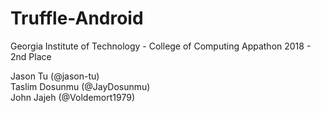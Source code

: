 # Truffle-Android
Georgia Institute of Technology - College of Computing Appathon 2018 - 2nd Place

Jason Tu (@jason-tu)  
Taslim Dosunmu (@JayDosunmu)  
John Jajeh (@Voldemort1979)
